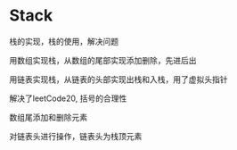# Stack
栈的实现，栈的使用，解决问题

用数组实现栈，从数组的尾部实现添加删除，先进后出

用链表实现栈，从链表的头部实现出栈和入栈，用了虚拟头指针

解决了leetCode20, 括号的合理性

数组尾添加和删除元素

对链表头进行操作，链表头为栈顶元素
